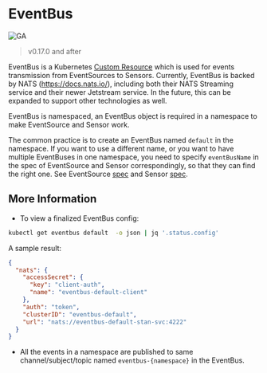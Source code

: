# EventBus

![GA](assets/ga.svg)

> v0.17.0 and after

EventBus is a Kubernetes
[Custom Resource](https://kubernetes.io/docs/concepts/extend-kubernetes/api-extension/custom-resources/)
which is used for events transmission from EventSources to Sensors. Currently,
EventBus is backed by NATS (https://docs.nats.io/), including both their NATS Streaming service and their newer Jetstream service. In the future, this can be expanded to support other technologies as well.

EventBus is namespaced, an EventBus object is required in a namespace to make
EventSource and Sensor work.

The common practice is to create an EventBus named `default` in the namespace. If
you want to use a different name, or you want to have multiple EventBuses in one
namespace, you need to specify `eventBusName` in the spec of EventSource and
Sensor correspondingly, so that they can find the right one. See EventSource
[spec](https://github.com/argoproj/argo-events/tree/stable/api/event-source.md#eventsourcespec)
and Sensor
[spec](https://github.com/argoproj/argo-events/tree/stable/api/sensor.md#sensorspec).



## More Information

- To view a finalized EventBus config:

```sh
kubectl get eventbus default  -o json | jq '.status.config'
```

A sample result:

```json
{
  "nats": {
    "accessSecret": {
      "key": "client-auth",
      "name": "eventbus-default-client"
    },
    "auth": "token",
    "clusterID": "eventbus-default",
    "url": "nats://eventbus-default-stan-svc:4222"
  }
}
```

- All the events in a namespace are published to same channel/subject/topic
  named `eventbus-{namespace}` in the EventBus.
